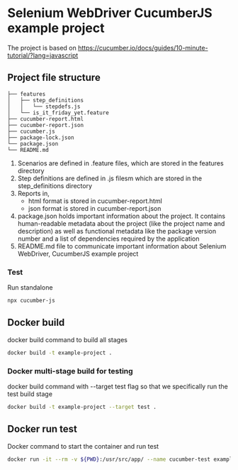 # Selenium WebDriver CucumberJS example project

The project is based on https://cucumber.io/docs/guides/10-minute-tutorial/?lang=javascript

## Project file structure

```
├── features
│   ├── step_definitions
│   │   └── stepdefs.js
│   └── is_it_friday_yet.feature
├── cucumber-report.html
├── cucumber-report.json
├── cucumber.js
├── package-lock.json
└── package.json
└── README.md 
```

1. Scenarios are defined in .feature files, which are stored in the features directory 
2. Step definitions are defined in .js filesm which are stored in the step_definitions directory
3. Reports in,
    - html format is stored in cucumber-report.html
    - json format is stored in cucumber-report.json
4. package.json holds important information about the project. It contains human-readable metadata about the project (like the project name and description) as well as functional metadata like the package version number and a list of dependencies required by the application
5. README.md file to communicate important information about Selenium WebDriver, CucumberJS example project

### Test

Run standalone

```sh
npx cucumber-js
```

## Docker build

docker build command to build all stages

```sh
docker build -t example-project . 
```

### Docker multi-stage build for testing

docker build command with --target test flag so that we specifically run the test build stage

```sh
docker build -t example-project --target test . 
```

## Docker run test

Docker command to start the container and run test
```sh
docker run -it --rm -v ${PWD}:/usr/src/app/ --name cucumber-test example-project 
```
